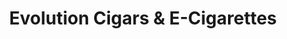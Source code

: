 ---
title: "Evolution Cigars & E-Cigarettes"
url: /muskogee/evolution-cigars-and-e-cigarettes/
shop: tobacco
---